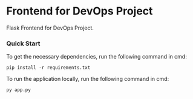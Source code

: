 # Frontend for DevOps Project

Flask Frontend for DevOps Project.

### Quick Start

To get the necessary dependencies, run the following command in cmd:

```
pip install -r requirements.txt
```

To run the application locally, run the following command in cmd:

```
py app.py
```
